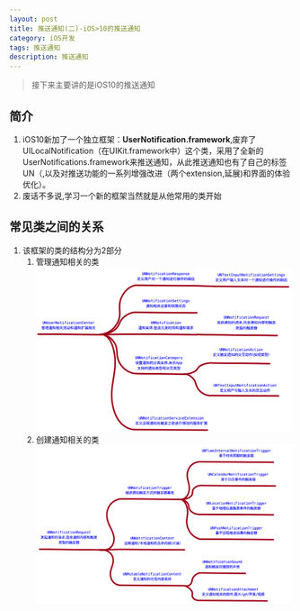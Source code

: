 ```yaml
---
layout: post
title: 推送通知(二)-iOS>10的推送通知
category: iOS开发
tags: 推送通知
description: 推送通知
---
```


> 接下来主要讲的是iOS10的推送通知

## 简介
1. iOS10新加了一个独立框架：**UserNotification.framework**,废弃了 UILocalNotification（在UIKit.framework中）这个类，采用了全新的UserNotifications.framework来推送通知，从此推送通知也有了自己的标签UN（,以及对推送功能的一系列增强改进（两个extension,延展)和界面的体验优化）。
2. 废话不多说,学习一个新的框架当然就是从他常用的类开始

## 常见类之间的关系
1. 该框架的类的结构分为2部分
    1. 管理通知相关的类     
        ![图1](https://raw.githubusercontent.com/zhoghua123/imgsBed/master/管理通知相关类.png)  
    2. 创建通知相关的类     
        ![图1](https://raw.githubusercontent.com/zhoghua123/imgsBed/master/创建通知相关类.png)  

## 




